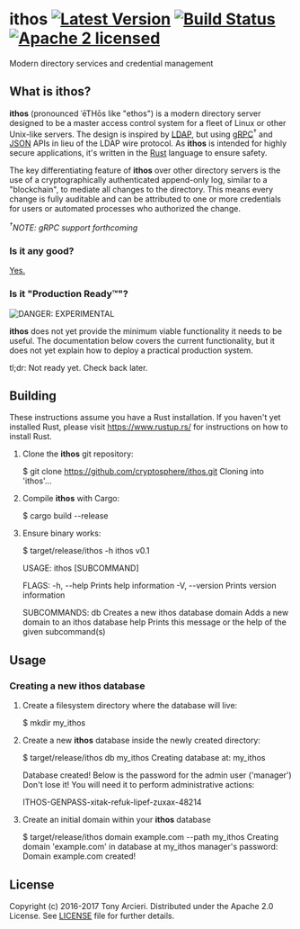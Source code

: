 # ithos [![Latest Version][crate-image]][crate-link] [![Build Status][build-image]][build-link] [![Apache 2 licensed][license-image]][license-link]

[crate-image]: https://img.shields.io/crates/v/ithos.svg
[crate-link]: https://crates.io/crates/ithos
[build-image]: https://travis-ci.org/cryptosphere/ithos.svg?branch=master
[build-link]: https://travis-ci.org/cryptosphere/ithos
[license-image]: https://img.shields.io/badge/license-Apache2-blue.svg
[license-link]: https://github.com/cryptosphere/ithos-rb/blob/master/LICENSE

Modern directory services and credential management

## What is ithos?

**ithos** (pronounced ˈēTHōs like "ethos") is a modern directory server
designed to be a master access control system for a fleet of Linux or other
Unix-like servers. The design is inspired by [LDAP], but using
[gRPC]<sup>†</sup> and [JSON] APIs in lieu of the LDAP wire protocol. As
**ithos** is intended for highly secure applications, it's written in the
[Rust] language to ensure safety.

The key differentiating feature of **ithos** over other directory servers is the
use of a cryptographically authenticated append-only log, similar to a
"blockchain", to mediate all changes to the directory. This means every change
is fully auditable and can be attributed to one or more credentials for users
or automated processes who authorized the change.

*<sup>†</sup>NOTE: gRPC support forthcoming*

[LDAP]: https://en.wikipedia.org/wiki/Lightweight_Directory_Access_Protocol
[gRPC]: http://www.grpc.io/
[JSON]: http://www.json.org
[Rust]: https://www.rust-lang.org/

### Is it any good?

[Yes.](http://news.ycombinator.com/item?id=3067434)

### Is it "Production Ready™"?

![DANGER: EXPERIMENTAL](https://raw.github.com/cryptosphere/cryptosphere/master/images/experimental.png)

**ithos** does not yet provide the minimum viable functionality it needs to
be useful. The documentation below covers the current functionality, but
it does not yet explain how to deploy a practical production system.

tl;dr: Not ready yet. Check back later.

## Building

These instructions assume you have a Rust installation. If you haven't yet
installed Rust, please visit https://www.rustup.rs/ for instructions on how to
install Rust.

1. Clone the **ithos** git repository:

    $ git clone https://github.com/cryptosphere/ithos.git
    Cloning into 'ithos'...

2. Compile **ithos** with Cargo:

    $ cargo build --release

3. Ensure binary works:

    $ target/release/ithos -h
    ithos v0.1

    USAGE:
        ithos [SUBCOMMAND]

    FLAGS:
        -h, --help       Prints help information
        -V, --version    Prints version information

    SUBCOMMANDS:
        db        Creates a new ithos database
        domain    Adds a new domain to an ithos database
        help      Prints this message or the help of the given subcommand(s)

## Usage

### Creating a new **ithos** database

1. Create a filesystem directory where the database will live:

    $ mkdir my_ithos

2. Create a new **ithos** database inside the newly created directory:

    $ target/release/ithos db my_ithos
    Creating database at: my_ithos
    
    Database created! Below is the password for the admin user ('manager')
    Don't lose it! You will need it to perform administrative actions:
    
    ITHOS-GENPASS-xitak-refuk-lipef-zuxax-48214

3. Create an initial domain within your **ithos** database

    $ target/release/ithos domain example.com --path my_ithos
    Creating domain 'example.com' in database at my_ithos
    manager's password:
    Domain example.com created!

## License

Copyright (c) 2016-2017 Tony Arcieri. Distributed under the Apache 2.0 License.
See [LICENSE] file for further details.

[LICENSE]: https://github.com/cryptosphere/ithos/blob/master/LICENSE

